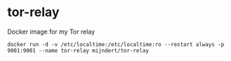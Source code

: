 # tor-relay
Docker image for my Tor relay

`docker run -d -v /etc/localtime:/etc/localtime:ro --restart always -p 9001:9001 --name tor-relay mijndert/tor-relay`
